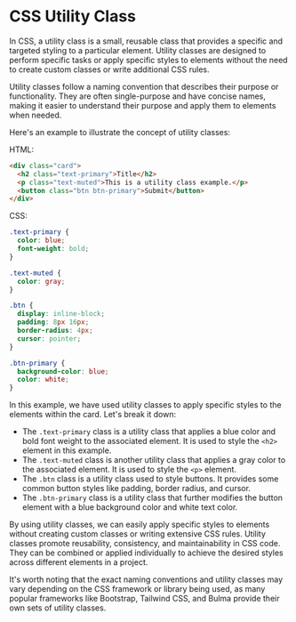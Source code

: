 # CSS Utility Class

In CSS, a utility class is a small, reusable class that provides a specific and targeted styling to a particular element. Utility classes are designed to perform specific tasks or apply specific styles to elements without the need to create custom classes or write additional CSS rules.

Utility classes follow a naming convention that describes their purpose or functionality. They are often single-purpose and have concise names, making it easier to understand their purpose and apply them to elements when needed.

Here's an example to illustrate the concept of utility classes:

HTML:
```html
<div class="card">
  <h2 class="text-primary">Title</h2>
  <p class="text-muted">This is a utility class example.</p>
  <button class="btn btn-primary">Submit</button>
</div>
```

CSS:
```css
.text-primary {
  color: blue;
  font-weight: bold;
}

.text-muted {
  color: gray;
}

.btn {
  display: inline-block;
  padding: 8px 16px;
  border-radius: 4px;
  cursor: pointer;
}

.btn-primary {
  background-color: blue;
  color: white;
}
```

In this example, we have used utility classes to apply specific styles to the elements within the card. Let's break it down:

- The `.text-primary` class is a utility class that applies a blue color and bold font weight to the associated element. It is used to style the `<h2>` element in this example.
- The `.text-muted` class is another utility class that applies a gray color to the associated element. It is used to style the `<p>` element.
- The `.btn` class is a utility class used to style buttons. It provides some common button styles like padding, border radius, and cursor.
- The `.btn-primary` class is a utility class that further modifies the button element with a blue background color and white text color.

By using utility classes, we can easily apply specific styles to elements without creating custom classes or writing extensive CSS rules. Utility classes promote reusability, consistency, and maintainability in CSS code. They can be combined or applied individually to achieve the desired styles across different elements in a project.

It's worth noting that the exact naming conventions and utility classes may vary depending on the CSS framework or library being used, as many popular frameworks like Bootstrap, Tailwind CSS, and Bulma provide their own sets of utility classes.